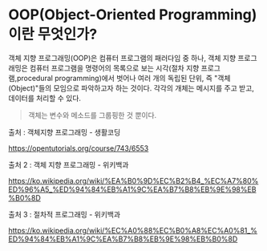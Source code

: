 OOP(Object-Oriented Programming) 이란 무엇인가?
==============================================
객체 지향 프로그래밍(OOP)은 컴퓨터 프로그램의 패러다임 중 하나, 객체 지향 프로그래밍은 컴퓨터 프로그램을 명령어의 목록으로 보는 시각(절차 지향 프로그램,procedural programming)에서 벗어나 여러 개의 독립된 단위, 즉 "객체(Object)"들의 모임으로 파악하고자 하는 것이다. 각각의 개체는 메시지를 주고 받고, 데이터를 처리할 수 있다.
>객체는 변수와 메소드를 그룹핑한 것 뿐이다.








출처 : 객체지향 프로그래밍 - 생활코딩 

https://opentutorials.org/course/743/6553


출처 2 : 객체 지향 프로그래밍 - 위키백과 

https://ko.wikipedia.org/wiki/%EA%B0%9D%EC%B2%B4_%EC%A7%80%ED%96%A5_%ED%94%84%EB%A1%9C%EA%B7%B8%EB%9E%98%EB%B0%8D


출처 3 : 절차적 프로그래밍 - 위키백과

https://ko.wikipedia.org/wiki/%EC%A0%88%EC%B0%A8%EC%A0%81_%ED%94%84%EB%A1%9C%EA%B7%B8%EB%9E%98%EB%B0%8D
